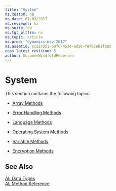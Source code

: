 ```yaml
---
title: "System"
ms.custom: na
ms.date: 07/03/2017
ms.reviewer: na
ms.suite: na
ms.tgt_pltfrm: na
ms.topic: article
ms.prod: "dynamics-nav-2017"
ms.assetid: cc227051-69f0-453e-ad20-fe7b6eb1f582
caps.latest.revision: 5
author: SusanneWindfeldPedersen
---
```

# System
This section contains the following topics:  

-   [Array Methods](../methods/devenv-array-methods.md)  

-   [Error Handling Methods](../methods/devenv-error-handling-methods.md)  

-   [Language Methods](../methods/devenv-language-methods.md)  

-   [Operating System Methods](../methods/devenv-operating-system-methods.md)  

-   [Variable Methods](../methods/devenv-variable-methods.md)  

-   [Encryption Methods](../methods/devenv-encryption-methods.md)  

## See Also  
[AL Data Types](devenv-al-data-types.md)  
[AL Method Reference](../methods/devenv-al-method-reference.md)   
 <!--[Developer Reference](../devenv-developer-reference.md)-->
